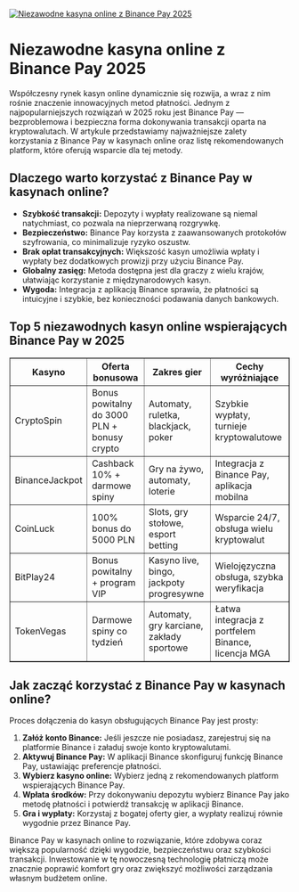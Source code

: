 [![Niezawodne kasyna online z Binance Pay 2025](https://123-caf.pages.dev/gitsignup.png)](https://vrmoo.ru/Bt82HjjY)

<h1>Niezawodne kasyna online z Binance Pay 2025</h1> <p>Współczesny rynek kasyn online dynamicznie się rozwija, a wraz z nim rośnie znaczenie innowacyjnych metod płatności. Jednym z najpopularniejszych rozwiązań w 2025 roku jest Binance Pay — bezproblemowa i bezpieczna forma dokonywania transakcji oparta na kryptowalutach. W artykule przedstawiamy najważniejsze zalety korzystania z Binance Pay w kasynach online oraz listę rekomendowanych platform, które oferują wsparcie dla tej metody.</p>  <h2>Dlaczego warto korzystać z Binance Pay w kasynach online?</h2> <ul>   <li><strong>Szybkość transakcji:</strong> Depozyty i wypłaty realizowane są niemal natychmiast, co pozwala na nieprzerwaną rozgrywkę.</li>   <li><strong>Bezpieczeństwo:</strong> Binance Pay korzysta z zaawansowanych protokołów szyfrowania, co minimalizuje ryzyko oszustw.</li>   <li><strong>Brak opłat transakcyjnych:</strong> Większość kasyn umożliwia wpłaty i wypłaty bez dodatkowych prowizji przy użyciu Binance Pay.</li>   <li><strong>Globalny zasięg:</strong> Metoda dostępna jest dla graczy z wielu krajów, ułatwiając korzystanie z międzynarodowych kasyn.</li>   <li><strong>Wygoda:</strong> Integracja z aplikacją Binance sprawia, że płatności są intuicyjne i szybkie, bez konieczności podawania danych bankowych.</li> </ul>  <h2>Top 5 niezawodnych kasyn online wspierających Binance Pay w 2025</h2> <table border="1" cellpadding="8" cellspacing="0" style="border-collapse: collapse; width: 100%;">   <thead>     <tr>       <th>Kasyno</th>       <th>Oferta bonusowa</th>       <th>Zakres gier</th>       <th>Cechy wyróżniające</th>     </tr>   </thead>   <tbody>     <tr>       <td>CryptoSpin</td>       <td>Bonus powitalny do 3000 PLN + bonusy crypto</td>       <td>Automaty, ruletka, blackjack, poker</td>       <td>Szybkie wypłaty, turnieje kryptowalutowe</td>     </tr>     <tr>       <td>BinanceJackpot</td>       <td>Cashback 10% + darmowe spiny</td>       <td>Gry na żywo, automaty, loterie</td>       <td>Integracja z Binance Pay, aplikacja mobilna</td>     </tr>     <tr>       <td>CoinLuck</td>       <td>100% bonus do 5000 PLN</td>       <td>Slots, gry stołowe, esport betting</td>       <td>Wsparcie 24/7, obsługa wielu kryptowalut</td>     </tr>     <tr>       <td>BitPlay24</td>       <td>Bonus powitalny + program VIP</td>       <td>Kasyno live, bingo, jackpoty progresywne</td>       <td>Wielojęzyczna obsługa, szybka weryfikacja</td>     </tr>     <tr>       <td>TokenVegas</td>       <td>Darmowe spiny co tydzień</td>       <td>Automaty, gry karciane, zakłady sportowe</td>       <td>Łatwa integracja z portfelem Binance, licencja MGA</td>     </tr>   </tbody> </table>  <h2>Jak zacząć korzystać z Binance Pay w kasynach online?</h2> <p>Proces dołączenia do kasyn obsługujących Binance Pay jest prosty:</p> <ol>   <li><strong>Załóż konto Binance:</strong> Jeśli jeszcze nie posiadasz, zarejestruj się na platformie Binance i załaduj swoje konto kryptowalutami.</li>   <li><strong>Aktywuj Binance Pay:</strong> W aplikacji Binance skonfiguruj funkcję Binance Pay, ustawiając preferencje płatności.</li>   <li><strong>Wybierz kasyno online:</strong> Wybierz jedną z rekomendowanych platform wspierających Binance Pay.</li>   <li><strong>Wpłata środków:</strong> Przy dokonywaniu depozytu wybierz Binance Pay jako metodę płatności i potwierdź transakcję w aplikacji Binance.</li>   <li><strong>Gra i wypłaty:</strong> Korzystaj z bogatej oferty gier, a wypłaty realizuj równie wygodnie przez Binance Pay.</li> </ol>  <p>Binance Pay w kasynach online to rozwiązanie, które zdobywa coraz większą popularność dzięki wygodzie, bezpieczeństwu oraz szybkości transakcji. Inwestowanie w tę nowoczesną technologię płatniczą może znacznie poprawić komfort gry oraz zwiększyć możliwości zarządzania własnym budżetem online.</p>
